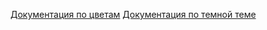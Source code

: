 [Документация по цветам](../../../docs/theming/colors.md)
[Документация по темной теме](../../../docs/theming/dark-skin.md)
